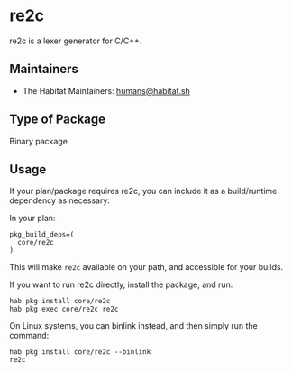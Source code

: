 # re2c

re2c is a lexer generator for C/C++.

## Maintainers

* The Habitat Maintainers: <humans@habitat.sh>

## Type of Package

Binary package

## Usage

If your plan/package requires re2c, you can include it as a build/runtime dependency as necessary:

In your plan:

```
pkg_build_deps=(
  core/re2c
)
```

This will make `re2c` available on your path, and accessible for your builds.

If you want to run re2c directly, install the package, and run:

```
hab pkg install core/re2c
hab pkg exec core/re2c re2c
```

On Linux systems, you can binlink instead, and then simply run the command:

```
hab pkg install core/re2c --binlink
re2c
```

